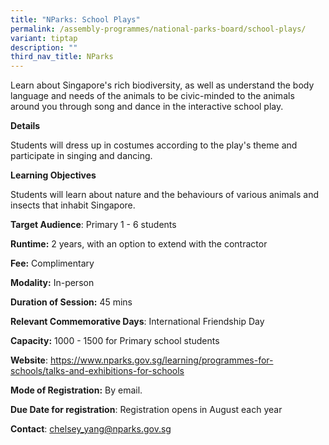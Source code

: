```yaml
---
title: "NParks: School Plays"
permalink: /assembly-programmes/national-parks-board/school-plays/
variant: tiptap
description: ""
third_nav_title: NParks
---
```

Learn about Singapore's rich biodiversity, as well as understand the body language and needs of the animals to be civic-minded to the animals around you through song and dance in the interactive school play.

**Details**

Students will dress up in costumes according to the play's theme and participate in singing and dancing.

**Learning Objectives**

Students will learn about nature and the behaviours of various animals and insects that inhabit Singapore.

**Target Audience**: Primary 1 - 6 students

**Runtime:** 2 years, with an option to extend with the contractor

**Fee:** Complimentary

**Modality:** In-person

**Duration of Session:** 45 mins

**Relevant Commemorative Days**: International Friendship Day

**Capacity:** 1000 - 1500 for Primary school students

**Website**: https://www.nparks.gov.sg/learning/programmes-for-schools/talks-and-exhibitions-for-schools

**Mode of Registration:** By email.

**Due Date for registration**: Registration opens in August each year

**Contact**: chelsey_yang@nparks.gov.sg